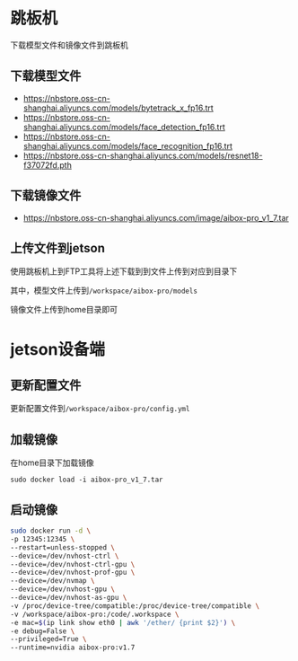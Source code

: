 # 跳板机 

下载模型文件和镜像文件到跳板机

## 下载模型文件

- https://nbstore.oss-cn-shanghai.aliyuncs.com/models/bytetrack_x_fp16.trt
- https://nbstore.oss-cn-shanghai.aliyuncs.com/models/face_detection_fp16.trt
- https://nbstore.oss-cn-shanghai.aliyuncs.com/models/face_recognition_fp16.trt
- https://nbstore.oss-cn-shanghai.aliyuncs.com/models/resnet18-f37072fd.pth

## 下载镜像文件

- https://nbstore.oss-cn-shanghai.aliyuncs.com/image/aibox-pro_v1_7.tar

## 上传文件到jetson

使用跳板机上到FTP工具将上述下载到到文件上传到对应到目录下

其中，模型文件上传到`/workspace/aibox-pro/models`

镜像文件上传到home目录即可

# jetson设备端

## 更新配置文件

更新配置文件到`/workspace/aibox-pro/config.yml`

## 加载镜像

在home目录下加载镜像

`sudo docker load -i aibox-pro_v1_7.tar`

## 启动镜像

```bash
sudo docker run -d \
-p 12345:12345 \
--restart=unless-stopped \
--device=/dev/nvhost-ctrl \
--device=/dev/nvhost-ctrl-gpu \
--device=/dev/nvhost-prof-gpu \
--device=/dev/nvmap \
--device=/dev/nvhost-gpu \
--device=/dev/nvhost-as-gpu \
-v /proc/device-tree/compatible:/proc/device-tree/compatible \
-v /workspace/aibox-pro:/code/.workspace \
-e mac=$(ip link show eth0 | awk '/ether/ {print $2}') \
-e debug=False \
--privileged=True \
--runtime=nvidia aibox-pro:v1.7
```